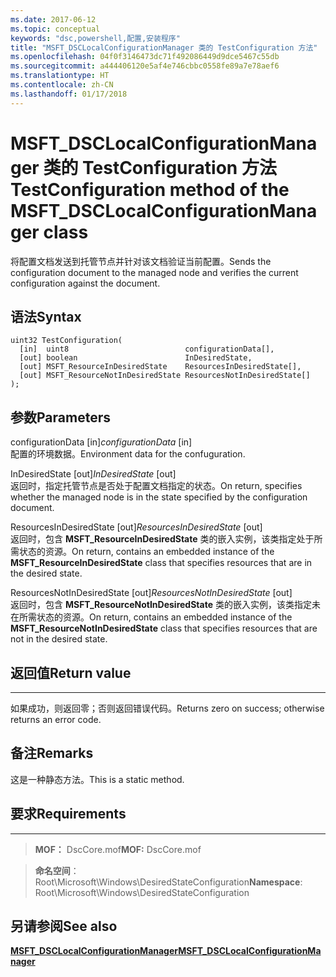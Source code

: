 ```yaml
---
ms.date: 2017-06-12
ms.topic: conceptual
keywords: "dsc,powershell,配置,安装程序"
title: "MSFT_DSCLocalConfigurationManager 类的 TestConfiguration 方法"
ms.openlocfilehash: 04f0f3146473dc71f492086449d9dce5467c55db
ms.sourcegitcommit: a444406120e5af4e746cbbc0558fe89a7e78aef6
ms.translationtype: HT
ms.contentlocale: zh-CN
ms.lasthandoff: 01/17/2018
---
```

# <a name="testconfiguration-method-of-the-msftdsclocalconfigurationmanager-class"></a><span data-ttu-id="01663-103">MSFT_DSCLocalConfigurationManager 类的 TestConfiguration 方法</span><span class="sxs-lookup"><span data-stu-id="01663-103">TestConfiguration method of the MSFT_DSCLocalConfigurationManager class</span></span>

<span data-ttu-id="01663-104">将配置文档发送到托管节点并针对该文档验证当前配置。</span><span class="sxs-lookup"><span data-stu-id="01663-104">Sends the configuration document to the managed node and verifies the current configuration against the document.</span></span>

<a name="syntax"></a><span data-ttu-id="01663-105">语法</span><span class="sxs-lookup"><span data-stu-id="01663-105">Syntax</span></span>
------

```mof
uint32 TestConfiguration(
  [in]  uint8                          configurationData[],
  [out] boolean                        InDesiredState,
  [out] MSFT_ResourceInDesiredState    ResourcesInDesiredState[],
  [out] MSFT_ResourceNotInDesiredState ResourcesNotInDesiredState[]
);
```

<a name="parameters"></a><span data-ttu-id="01663-106">参数</span><span class="sxs-lookup"><span data-stu-id="01663-106">Parameters</span></span>
----------

<span data-ttu-id="01663-107">configurationData \[in\]</span><span class="sxs-lookup"><span data-stu-id="01663-107">*configurationData* \[in\]</span></span>  
<span data-ttu-id="01663-108">配置的环境数据。</span><span class="sxs-lookup"><span data-stu-id="01663-108">Environment data for the confuguration.</span></span>

<span data-ttu-id="01663-109">InDesiredState \[out\]</span><span class="sxs-lookup"><span data-stu-id="01663-109">*InDesiredState* \[out\]</span></span>  
<span data-ttu-id="01663-110">返回时，指定托管节点是否处于配置文档指定的状态。</span><span class="sxs-lookup"><span data-stu-id="01663-110">On return, specifies whether the managed node is in the state specified by the configuration document.</span></span>

<span data-ttu-id="01663-111">ResourcesInDesiredState \[out\]</span><span class="sxs-lookup"><span data-stu-id="01663-111">*ResourcesInDesiredState* \[out\]</span></span>  
<span data-ttu-id="01663-112">返回时，包含 **MSFT_ResourceInDesiredState** 类的嵌入实例，该类指定处于所需状态的资源。</span><span class="sxs-lookup"><span data-stu-id="01663-112">On return, contains an embedded instance of the **MSFT_ResourceInDesiredState** class that specifies resources that are in the desired state.</span></span>

<span data-ttu-id="01663-113">ResourcesNotInDesiredState \[out\]</span><span class="sxs-lookup"><span data-stu-id="01663-113">*ResourcesNotInDesiredState* \[out\]</span></span>  
<span data-ttu-id="01663-114">返回时，包含 **MSFT_ResourceNotInDesiredState** 类的嵌入实例，该类指定未在所需状态的资源。</span><span class="sxs-lookup"><span data-stu-id="01663-114">On return, contains an embedded instance of the **MSFT_ResourceNotInDesiredState** class that specifies resources that are not in the desired state.</span></span>

## <a name="return-value"></a><span data-ttu-id="01663-115">返回值</span><span class="sxs-lookup"><span data-stu-id="01663-115">Return value</span></span>
------------

<span data-ttu-id="01663-116">如果成功，则返回零；否则返回错误代码。</span><span class="sxs-lookup"><span data-stu-id="01663-116">Returns zero on success; otherwise returns an error code.</span></span>

## <a name="remarks"></a><span data-ttu-id="01663-117">备注</span><span class="sxs-lookup"><span data-stu-id="01663-117">Remarks</span></span>

<span data-ttu-id="01663-118">这是一种静态方法。</span><span class="sxs-lookup"><span data-stu-id="01663-118">This is a static method.</span></span>

## <a name="requirements"></a><span data-ttu-id="01663-119">要求</span><span class="sxs-lookup"><span data-stu-id="01663-119">Requirements</span></span>
------------
><span data-ttu-id="01663-120">**MOF：** DscCore.mof</span><span class="sxs-lookup"><span data-stu-id="01663-120">**MOF:** DscCore.mof</span></span>

><span data-ttu-id="01663-121">**命名空间**：Root\Microsoft\Windows\DesiredStateConfiguration</span><span class="sxs-lookup"><span data-stu-id="01663-121">**Namespace**: Root\Microsoft\Windows\DesiredStateConfiguration</span></span>


## <a name="see-also"></a><span data-ttu-id="01663-122">另请参阅</span><span class="sxs-lookup"><span data-stu-id="01663-122">See also</span></span>


[<span data-ttu-id="01663-123">**MSFT_DSCLocalConfigurationManager**</span><span class="sxs-lookup"><span data-stu-id="01663-123">**MSFT_DSCLocalConfigurationManager**</span></span>](msft-dsclocalconfigurationmanager.md)


 

 



